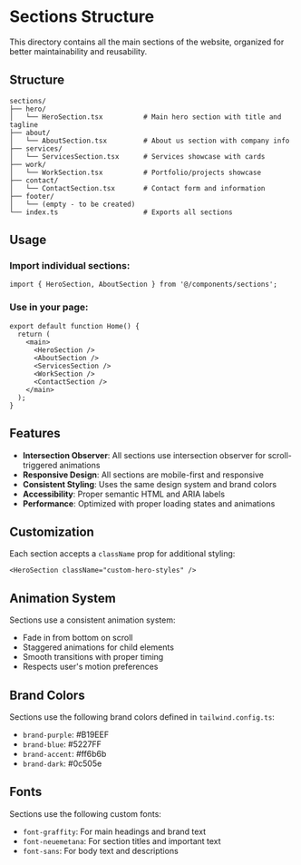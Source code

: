 # Sections Structure

This directory contains all the main sections of the website, organized for better maintainability and reusability.

## Structure

```
sections/
├── hero/
│   └── HeroSection.tsx          # Main hero section with title and tagline
├── about/
│   └── AboutSection.tsx         # About us section with company info
├── services/
│   └── ServicesSection.tsx      # Services showcase with cards
├── work/
│   └── WorkSection.tsx          # Portfolio/projects showcase
├── contact/
│   └── ContactSection.tsx       # Contact form and information
├── footer/
│   └── (empty - to be created)
└── index.ts                     # Exports all sections
```

## Usage

### Import individual sections:
```tsx
import { HeroSection, AboutSection } from '@/components/sections';
```

### Use in your page:
```tsx
export default function Home() {
  return (
    <main>
      <HeroSection />
      <AboutSection />
      <ServicesSection />
      <WorkSection />
      <ContactSection />
    </main>
  );
}
```

## Features

- **Intersection Observer**: All sections use intersection observer for scroll-triggered animations
- **Responsive Design**: All sections are mobile-first and responsive
- **Consistent Styling**: Uses the same design system and brand colors
- **Accessibility**: Proper semantic HTML and ARIA labels
- **Performance**: Optimized with proper loading states and animations

## Customization

Each section accepts a `className` prop for additional styling:

```tsx
<HeroSection className="custom-hero-styles" />
```

## Animation System

Sections use a consistent animation system:
- Fade in from bottom on scroll
- Staggered animations for child elements
- Smooth transitions with proper timing
- Respects user's motion preferences

## Brand Colors

Sections use the following brand colors defined in `tailwind.config.ts`:
- `brand-purple`: #B19EEF
- `brand-blue`: #5227FF
- `brand-accent`: #ff6b6b
- `brand-dark`: #0c505e

## Fonts

Sections use the following custom fonts:
- `font-graffity`: For main headings and brand text
- `font-neuemetana`: For section titles and important text
- `font-sans`: For body text and descriptions

